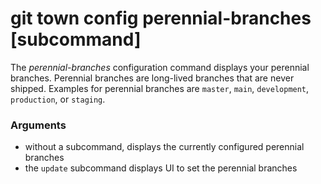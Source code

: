 # git town config perennial-branches [subcommand]

The _perennial-branches_ configuration command displays your perennial branches.
Perennial branches are long-lived branches that are never shipped. Examples for
perennial branches are `master`, `main`, `development`, `production`, or
`staging`.

### Arguments

- without a subcommand, displays the currently configured perennial branches
- the `update` subcommand displays UI to set the perennial branches
